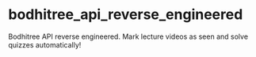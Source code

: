 # bodhitree_api_reverse_engineered
Bodhitree API reverse engineered. Mark lecture videos as seen and solve quizzes automatically!
